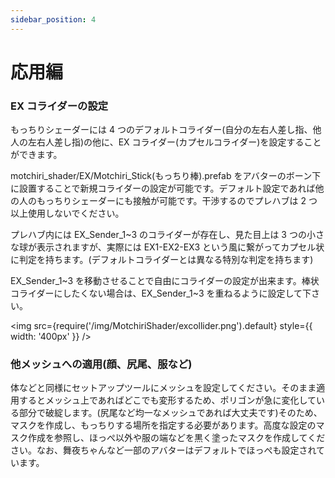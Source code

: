 ```yaml
---
sidebar_position: 4
---
```


# 応用編

### EX コライダーの設定

もっちりシェーダーには 4 つのデフォルトコライダー(自分の左右人差し指、他人の左右人差し指)の他に、EX コライダー(カプセルコライダー)を設定することができます。

motchiri_shader/EX/Motchiri_Stick(もっちり棒).prefab をアバターのボーン下に設置することで新規コライダーの設定が可能です。デフォルト設定であれば他の人のもっちりシェーダーにも接触が可能です。干渉するのでプレハブは 2 つ以上使用しないでください。

プレハブ内には EX_Sender_1\~3 のコライダーが存在し、見た目上は 3 つの小さな球が表示されますが、実際には EX1-EX2-EX3 という風に繋がってカプセル状に判定を持ちます。(デフォルトコライダーとは異なる特別な判定を持ちます)

EX_Sender_1\~3 を移動させることで自由にコライダーの設定が出来ます。棒状コライダーにしたくない場合は、EX_Sender_1\~3 を重ねるように設定して下さい。

<img
src={require('/img/MotchiriShader/excollider.png').default}
style={{ width: '400px' }}
/>

### 他メッシュへの適用(顔、尻尾、服など)

体などと同様にセットアップツールにメッシュを設定してください。そのまま適用するとメッシュ上であればどこでも変形するため、ポリゴンが急に変化している部分で破綻します。(尻尾など均一なメッシュであれば大丈夫です)そのため、マスクを作成し、もっちりする場所を指定する必要があります。高度な設定のマスク作成を参照し、ほっぺ以外や服の端などを黒く塗ったマスクを作成してください。なお、舞夜ちゃんなど一部のアバターはデフォルトでほっぺも設定されています。
